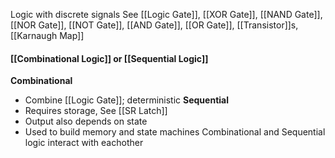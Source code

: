 Logic with discrete signals
See [[Logic Gate]], [[XOR Gate]], [[NAND Gate]],
	[[NOR Gate]], [[NOT Gate]], [[AND Gate]], [[OR Gate]],
	[[Transistor]]s, [[Karnaugh Map]]

#### [[Combinational Logic]] or [[Sequential Logic]]
**Combinational**
* Combine [[Logic Gate]]; deterministic
**Sequential**
* Requires storage, See [[SR Latch]]
* Output also depends on state
* Used to build memory and state machines
Combinational and Sequential logic interact with eachother
